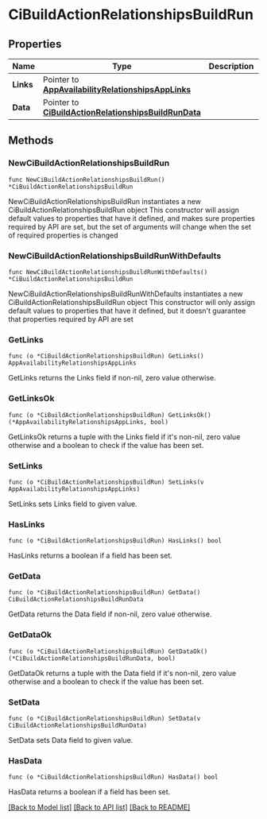 # CiBuildActionRelationshipsBuildRun

## Properties

Name | Type | Description | Notes
------------ | ------------- | ------------- | -------------
**Links** | Pointer to [**AppAvailabilityRelationshipsAppLinks**](AppAvailabilityRelationshipsAppLinks.md) |  | [optional] 
**Data** | Pointer to [**CiBuildActionRelationshipsBuildRunData**](CiBuildActionRelationshipsBuildRunData.md) |  | [optional] 

## Methods

### NewCiBuildActionRelationshipsBuildRun

`func NewCiBuildActionRelationshipsBuildRun() *CiBuildActionRelationshipsBuildRun`

NewCiBuildActionRelationshipsBuildRun instantiates a new CiBuildActionRelationshipsBuildRun object
This constructor will assign default values to properties that have it defined,
and makes sure properties required by API are set, but the set of arguments
will change when the set of required properties is changed

### NewCiBuildActionRelationshipsBuildRunWithDefaults

`func NewCiBuildActionRelationshipsBuildRunWithDefaults() *CiBuildActionRelationshipsBuildRun`

NewCiBuildActionRelationshipsBuildRunWithDefaults instantiates a new CiBuildActionRelationshipsBuildRun object
This constructor will only assign default values to properties that have it defined,
but it doesn't guarantee that properties required by API are set

### GetLinks

`func (o *CiBuildActionRelationshipsBuildRun) GetLinks() AppAvailabilityRelationshipsAppLinks`

GetLinks returns the Links field if non-nil, zero value otherwise.

### GetLinksOk

`func (o *CiBuildActionRelationshipsBuildRun) GetLinksOk() (*AppAvailabilityRelationshipsAppLinks, bool)`

GetLinksOk returns a tuple with the Links field if it's non-nil, zero value otherwise
and a boolean to check if the value has been set.

### SetLinks

`func (o *CiBuildActionRelationshipsBuildRun) SetLinks(v AppAvailabilityRelationshipsAppLinks)`

SetLinks sets Links field to given value.

### HasLinks

`func (o *CiBuildActionRelationshipsBuildRun) HasLinks() bool`

HasLinks returns a boolean if a field has been set.

### GetData

`func (o *CiBuildActionRelationshipsBuildRun) GetData() CiBuildActionRelationshipsBuildRunData`

GetData returns the Data field if non-nil, zero value otherwise.

### GetDataOk

`func (o *CiBuildActionRelationshipsBuildRun) GetDataOk() (*CiBuildActionRelationshipsBuildRunData, bool)`

GetDataOk returns a tuple with the Data field if it's non-nil, zero value otherwise
and a boolean to check if the value has been set.

### SetData

`func (o *CiBuildActionRelationshipsBuildRun) SetData(v CiBuildActionRelationshipsBuildRunData)`

SetData sets Data field to given value.

### HasData

`func (o *CiBuildActionRelationshipsBuildRun) HasData() bool`

HasData returns a boolean if a field has been set.


[[Back to Model list]](../README.md#documentation-for-models) [[Back to API list]](../README.md#documentation-for-api-endpoints) [[Back to README]](../README.md)


